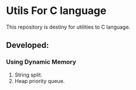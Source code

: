 # Utils For C language


This repository is destiny for utilities to C language.

## Developed:

### Using Dynamic Memory

1. String split.
2. Heap priority queue.

